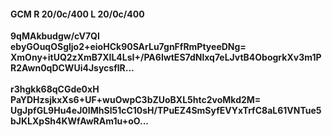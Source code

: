 #### GCM R 20/0c/400 L 20/0c/400
**9qMAkbudgw/cV7Ql**<br/>**ebyGOuqOSgljo2+eioHCk90SArLu7gnFfRmPtyeeDNg=**<br/>**XmOny+itUQ2zXmB7XIL4LsI+/PA6IwtES7dNlxq7eLJvtB4ObogrkXv3m1PR2Awn0qDCWUi4JsycsflR...**<br/><br/>
**r3hgkk68qCGde0xH**<br/>**PaYDHzsjkxXs6+UF+wuOwpC3bZUoBXL5htc2voMkd2M=**<br/>**UgJpfGL9Hu4eJ0IMhSl51cC10sH/TPuEZ4SmSyfEVYxTrfC8aL61VNTue5bJKLXpSh4KWfAwRAm1u+oO...**